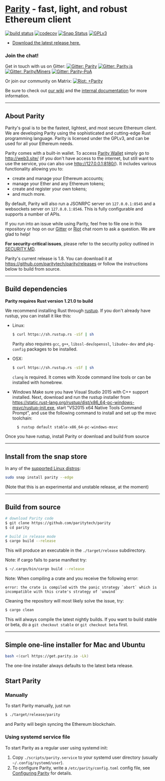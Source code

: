 # [Parity][1] - fast, light, and robust Ethereum client

[![build status][2]][1]
[![codecov][3]][2]
[![Snap Status][4]][3]
[![GPLv3][5]][4]

- [Download the latest release here.][6]

### Join the chat!

Get in touch with us on Gitter:
[![Gitter: Parity][7]][15]
[![Gitter: Parity.js][8]][5]
[![Gitter: Parity/Miners][9]][6]
[![Gitter: Parity-PoA][10]][7]

Or join our community on Matrix:
[![Riot: +Parity][11]][16]

Be sure to check out [our wiki][12] and the [internal documentation][13] for more information.

----

## About Parity

Parity's goal is to be the fastest, lightest, and most secure Ethereum client. We are developing Parity using the sophisticated and cutting-edge Rust programming language. Parity is licensed under the GPLv3, and can be used for all your Ethereum needs.

Parity comes with a built-in wallet. To access [Parity Wallet][14] simply go to http://web3.site/ (if you don't have access to the internet, but still want to use the service, you can also use http://127.0.0.1:8180/). It includes various functionality allowing you to:

- create and manage your Ethereum accounts;
- manage your Ether and any Ethereum tokens;
- create and register your own tokens;
- and much more.

By default, Parity will also run a JSONRPC server on `127.0.0.1:8545` and a websockets server on `127.0.0.1:8546`. This is fully configurable and supports a number of APIs.

If you run into an issue while using Parity, feel free to file one in this repository or hop on our [Gitter][15] or [Riot][16] chat room to ask a question. We are glad to help!

**For security-critical issues**, please refer to the security policy outlined in [SECURITY.MD][17].

Parity's current release is 1.8. You can download it at https://github.com/paritytech/parity/releases or follow the instructions below to build from source.

----

## Build dependencies

**Parity requires Rust version 1.21.0 to build**

We recommend installing Rust through [rustup][18]. If you don't already have rustup, you can install it like this:

- Linux:
	```bash
	$ curl https://sh.rustup.rs -sSf | sh
	```

	Parity also requires `gcc`, `g++`, `libssl-dev`/`openssl`, `libudev-dev` and `pkg-config` packages to be installed.

- OSX:
	```bash
	$ curl https://sh.rustup.rs -sSf | sh
	```

	`clang` is required. It comes with Xcode command line tools or can be installed with homebrew.

- Windows
  Make sure you have Visual Studio 2015 with C++ support installed. Next, download and run the rustup installer from
	https://static.rust-lang.org/rustup/dist/x86_64-pc-windows-msvc/rustup-init.exe, start "VS2015 x64 Native Tools Command Prompt", and use the following command to install and set up the msvc toolchain:
  ```bash
	$ rustup default stable-x86_64-pc-windows-msvc
  ```

Once you have rustup, install Parity or download and build from source

----

## Install from the snap store

In any of the [supported Linux distros][19]:

```bash
sudo snap install parity --edge
```

(Note that this is an experimental and unstable release, at the moment)

----

## Build from source

```bash
# download Parity code
$ git clone https://github.com/paritytech/parity
$ cd parity

# build in release mode
$ cargo build --release
```

This will produce an executable in the `./target/release` subdirectory.

Note: if cargo fails to parse manifest try:

```bash
$ ~/.cargo/bin/cargo build --release
```

Note: When compiling a crate and you receive the following error:

```
error: the crate is compiled with the panic strategy `abort` which is incompatible with this crate's strategy of `unwind`
```

Cleaning the repository will most likely solve the issue, try:

```bash
$ cargo clean
```

This will always compile the latest nightly builds. If you want to build stable or beta, do a `git checkout stable` or `git checkout beta` first.

----

## Simple one-line installer for Mac and Ubuntu

```bash
bash <(curl https://get.parity.io -Lk)
```

The one-line installer always defaults to the latest beta release.

## Start Parity

### Manually

To start Parity manually, just run

```bash
$ ./target/release/parity
```

and Parity will begin syncing the Ethereum blockchain.

### Using systemd service file

To start Parity as a regular user using systemd init:

1. Copy `./scripts/parity.service` to your
systemd user directory (usually `~/.config/systemd/user`).
2. To configure Parity, write a `/etc/parity/config.toml` config file, see [Configuring Parity][20] for details.

[1]: https://parity.io/
[2]: https://gitlab.parity.io/parity/parity/badges/master/build.svg
[3]: https://codecov.io/gh/paritytech/parity/branch/master/graph/badge.svg
[4]: https://build.snapcraft.io/badge/paritytech/parity.svg
[5]: https://img.shields.io/badge/license-GPL%20v3-green.svg
[6]: https://github.com/paritytech/parity/releases/latest
[7]: https://img.shields.io/badge/gitter-parity-4AB495.svg
[8]: https://img.shields.io/badge/gitter-parity.js-4AB495.svg
[9]: https://img.shields.io/badge/gitter-parity/miners-4AB495.svg
[10]: https://img.shields.io/badge/gitter-parity--poa-4AB495.svg
[11]: https://img.shields.io/badge/riot-%2Bparity%3Amatrix.parity.io-orange.svg
[12]: https://paritytech.github.io/wiki/
[13]: https://paritytech.github.io/parity/ethcore/index.html
[14]: http://web3.site/
[15]: https://gitter.im/paritytech/parity
[16]: https://riot.im/app/#/group/+parity:matrix.parity.io
[17]: SECURITY.md
[18]: https://www.rustup.rs/
[19]: https://snapcraft.io/docs/core/install
[20]: https://github.com/paritytech/parity/wiki/Configuring-Parity
[1]: https://gitlab.parity.io/parity/parity/commits/master
[2]: https://codecov.io/gh/paritytech/parity
[3]: https://build.snapcraft.io/user/paritytech/parity
[4]: https://www.gnu.org/licenses/gpl-3.0.en.html
[5]: https://gitter.im/paritytech/parity.js
[6]: https://gitter.im/paritytech/parity/miners
[7]: https://gitter.im/paritytech/parity-poa